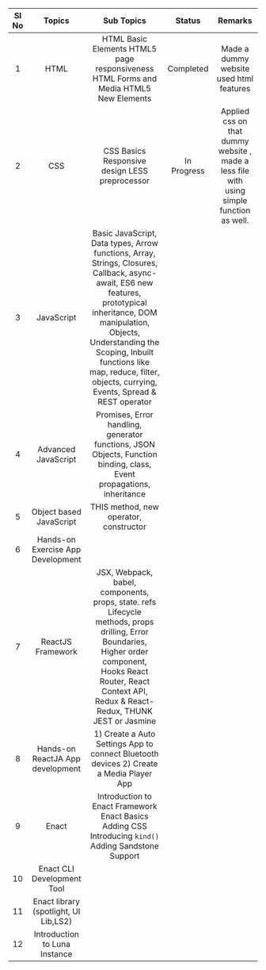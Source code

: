 | SI No	| Topics |	Sub Topics  |	Status  |	Remarks |
| :---: | :----: | :---------:  | :----:  | :-----: |
|1	|HTML|	HTML Basic Elements HTML5 page responsiveness HTML Forms and Media HTML5 New Elements | Completed|Made a dummy website used html features|
|2	|CSS|	 CSS Basics Responsive design LESS preprocessor | In Progress | Applied css on  that dummy website , made a less file with using simple function as well. |
|3	|JavaScript| Basic JavaScript, Data types, Arrow functions, Array, Strings, Closures, Callback, async-await, ES6 new features, prototypical inheritance, DOM manipulation, Objects, Understanding the Scoping, Inbuilt functions like map, reduce, filter, objects, currying, Events, Spread & REST operator |
|4 |Advanced JavaScript |Promises, Error handling, generator functions, JSON Objects, Function binding, class, Event propagations, inheritance|
|5 |Object based JavaScript |THIS method, new operator, constructor |
|6	|Hands-on Exercise	App Development	|
|7	|ReactJS Framework|	JSX, Webpack, babel, components, props, state. refs Lifecycle methods, props drilling, Error Boundaries, Higher order component,  Hooks React Router, React Context API, Redux & React-Redux, THUNK JEST or Jasmine|
|8	|Hands-on ReactJA App development	| 1) Create a Auto Settings App to connect Bluetooth devices 2) Create a Media Player App|
|9|	Enact | Introduction to Enact Framework Enact Basics Adding CSS Introducing `kind()` Adding Sandstone Support |
|10	|Enact CLI Development Tool	|
|11|Enact library (spotlight, UI Lib,LS2)	|
|12	|Introduction to Luna Instance|



